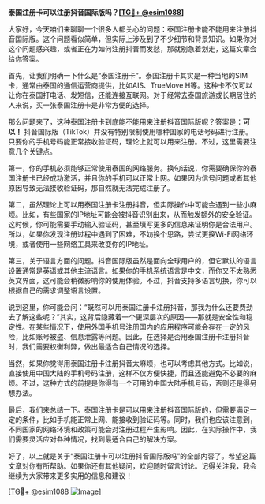 **泰国注册卡可以注册抖音国际版吗？[[TG💪+ @esim1088](https://t.me/s/esim1088)]**

大家好，今天咱们来聊聊一个很多人都关心的问题：泰国注册卡能不能用来注册抖音国际版。这个问题看似简单，但实际上涉及到了不少细节和背景知识。如果你对这个问题感兴趣，或者正在为如何注册抖音而发愁，那就别急着划走，这篇文章会给你答案。

首先，让我们明确一下什么是“泰国注册卡”。泰国注册卡其实是一种当地的SIM卡，通常由泰国的通信运营商提供，比如AIS、TrueMove H等。这种卡不仅可以让你在泰国打电话、发短信，还能连接互联网。对于经常去泰国旅游或长期居住的人来说，买一张泰国注册卡是非常方便的选择。

那么问题来了，这种泰国注册卡到底能不能用来注册抖音国际版呢？答案是：**可以！** 抖音国际版（TikTok）并没有特别限制使用哪种国家的电话号码进行注册。只要你的手机号码能正常接收验证码，理论上就可以用来注册。不过，这里需要注意几个关键点。

第一，你的手机必须能够正常使用泰国的网络服务。换句话说，你需要确保你的泰国注册卡已经成功激活，并且你的手机可以正常上网。如果因为信号问题或者其他原因导致无法接收验证码，那自然就无法完成注册了。

第二，虽然理论上可以用泰国注册卡注册抖音，但实际操作中可能会遇到一些小麻烦。比如，有些国家的IP地址可能会被抖音识别出来，从而触发额外的安全验证。这时候，你可能需要手动输入验证码，甚至填写更多的信息来证明你是合法用户。所以，如果你发现注册过程中遇到了困难，不妨换个思路，尝试更换Wi-Fi网络环境，或者使用一些网络工具来改变你的IP地址。

第三，关于语言方面的问题。抖音国际版虽然是面向全球用户的，但它默认的语言设置通常是英语或其他主流语言。如果你的手机系统语言是中文，而你又不太熟悉英文界面，这可能会稍微影响你的使用体验。不过，抖音支持多语言切换，你可以根据自己的需求调整语言设置。

说到这里，你可能会问：“既然可以用泰国注册卡注册抖音，那我为什么还要费劲去了解这些呢？”其实，这背后隐藏着一个更深层次的原因——那就是安全性和稳定性。在某些情况下，使用外国手机号注册国内的应用程序可能会存在一定的风险，比如账号被盗、信息泄露等问题。因此，在选择是否用泰国注册卡注册抖音时，我们需要权衡利弊，做出最适合自己情况的选择。

当然，如果你觉得用泰国注册卡注册抖音太麻烦，也可以考虑其他方式。比如说，直接使用中国大陆的手机号码注册，这样不仅方便快捷，而且还能避免不必要的麻烦。不过，这种方式的前提是你得有一个可用的中国大陆手机号码，否则还是得另想办法。

最后，我们来总结一下。泰国注册卡是可以用来注册抖音国际版的，但需要满足一定的条件，比如手机能正常上网、能接收到验证码等。同时，我们也应该注意到，不同国家的网络环境和政策可能会对注册过程产生影响。因此，在实际操作中，我们需要灵活应对各种情况，找到最适合自己的解决方案。

好了，以上就是关于“泰国注册卡可以注册抖音国际版吗”的全部内容了。希望这篇文章对你有所帮助。如果你还有其他疑问，欢迎随时留言讨论。记得关注我，我会继续为大家带来更多实用的信息和建议！

[[TG💪+ @esim1088](https://t.me/s/esim1088) ![Image](https://i.postimg.cc/4NQfJmqS/Snipaste-2025-05-13-00-14-12.png)]